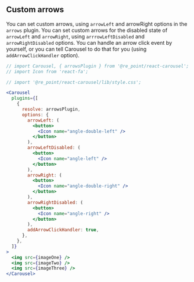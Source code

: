 ## Custom arrows

You can set custom arrows, using `arrowLeft` and arrowRight options in the `arrows` plugin. You can set custom arrows for the disabled state of `arrowLeft` and `arrowRight`, using `arrrowLeftDisabled` and `arrowRightDisabled` options. You can handle an arrow click event by yourself, or you can tell Carousel to do that for you (using `addArrowClickHandler` option).

```jsx render
// import Carousel, { arrowsPlugin } from '@re_point/react-carousel';
// import Icon from 'react-fa';

// import '@re_point/react-carousel/lib/style.css';

<Carousel
  plugins={[
    {
      resolve: arrowsPlugin,
      options: {
        arrowLeft: (
          <button>
            <Icon name="angle-double-left" />
          </button>
        ),
        arrowLeftDisabled: (
          <button>
            <Icon name="angle-left" />
          </button>
        ),
        arrowRight: (
          <button>
            <Icon name="angle-double-right" />
          </button>
        ),
        arrowRightDisabled: (
          <button>
            <Icon name="angle-right" />
          </button>
        ),
        addArrowClickHandler: true,
      },
    },
  ]}
>
  <img src={imageOne} />
  <img src={imageTwo} />
  <img src={imageThree} />
</Carousel>
```
